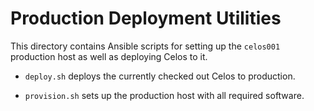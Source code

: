 # Production Deployment Utilities

This directory contains Ansible scripts for setting up the `celos001`
production host as well as deploying Celos to it.

* `deploy.sh` deploys the currently checked out Celos to production.

* `provision.sh` sets up the production host with all required software.

